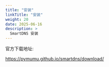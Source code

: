 ```yaml
---
title: "安装"
linkTitle: "安装"
weight: 20
date: 2025-06-16
description: >
  SmartDNS 安装
---
```


官方下载地址:

https://pymumu.github.io/smartdns/download/





